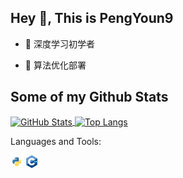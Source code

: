 <!--
**PengYoun9/PengYoun9** is a ✨ _special_ ✨ repository because its `README.md` (this file) appears on your GitHub profile.

Here are some ideas to get you started:

- 🔭 I’m currently working on ...
- 🌱 I’m currently learning ...
- 👯 I’m looking to collaborate on ...
- 🤔 I’m looking for help with ...
- 💬 Ask me about ...
- 📫 How to reach me: ...
- 😄 Pronouns: ...
- ⚡ Fun fact: ...
-->
## Hey 👋, This is PengYoun9

- 🌱 深度学习初学者

- 🌱 算法优化部署

## Some of my Github Stats

<a href="https://github.com/PengYoun9">
  <img align="center" alt="GitHub Stats" src="https://github-readme-stats.vercel.app/api?username=PengYoun9&show_icons=true&include_all_commits=true" />
</a>

<a href="https://github.com/PengYoun9">
  <img align="center" alt="Top Langs" src="https://github-readme-stats.vercel.app/api/top-langs/?username=PengYoun9&layout=compact" />
</a>

Languages and Tools:

<code><img height="20" src="https://raw.githubusercontent.com/github/explore/80688e429a7d4ef2fca1e82350fe8e3517d3494d/topics/python/python.png" alt="python"></code>
<code><img height="20" src="https://raw.githubusercontent.com/github/explore/80688e429a7d4ef2fca1e82350fe8e3517d3494d/topics/cpp/cpp.png" alt="cpp"></code>

